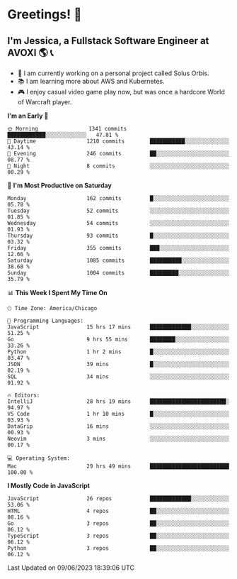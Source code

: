 # Greetings! 🧠

## I'm Jessica, a Fullstack Software Engineer at AVOXI 🌎 📞

- 🌟 I am currently working on a personal project called Solus Orbis.
- 📚 I am learning more about AWS and Kubernetes.
- 🎮 I enjoy casual video game play now, but was once a hardcore World of Warcraft player.

<!--START_SECTION:waka-->
**I'm an Early 🐤** 

```text
🌞 Morning                1341 commits        ████████████░░░░░░░░░░░░░   47.81 % 
🌆 Daytime                1210 commits        ███████████░░░░░░░░░░░░░░   43.14 % 
🌃 Evening                246 commits         ██░░░░░░░░░░░░░░░░░░░░░░░   08.77 % 
🌙 Night                  8 commits           ░░░░░░░░░░░░░░░░░░░░░░░░░   00.29 % 
```
📅 **I'm Most Productive on Saturday** 

```text
Monday                   162 commits         █░░░░░░░░░░░░░░░░░░░░░░░░   05.78 % 
Tuesday                  52 commits          ░░░░░░░░░░░░░░░░░░░░░░░░░   01.85 % 
Wednesday                54 commits          ░░░░░░░░░░░░░░░░░░░░░░░░░   01.93 % 
Thursday                 93 commits          █░░░░░░░░░░░░░░░░░░░░░░░░   03.32 % 
Friday                   355 commits         ███░░░░░░░░░░░░░░░░░░░░░░   12.66 % 
Saturday                 1085 commits        ██████████░░░░░░░░░░░░░░░   38.68 % 
Sunday                   1004 commits        █████████░░░░░░░░░░░░░░░░   35.79 % 
```


📊 **This Week I Spent My Time On** 

```text
🕑︎ Time Zone: America/Chicago

💬 Programming Languages: 
JavaScript               15 hrs 17 mins      █████████████░░░░░░░░░░░░   51.25 % 
Go                       9 hrs 55 mins       ████████░░░░░░░░░░░░░░░░░   33.26 % 
Python                   1 hr 2 mins         █░░░░░░░░░░░░░░░░░░░░░░░░   03.47 % 
JSON                     39 mins             █░░░░░░░░░░░░░░░░░░░░░░░░   02.19 % 
SQL                      34 mins             ░░░░░░░░░░░░░░░░░░░░░░░░░   01.92 % 

🔥 Editors: 
IntelliJ                 28 hrs 19 mins      ████████████████████████░   94.97 % 
VS Code                  1 hr 10 mins        █░░░░░░░░░░░░░░░░░░░░░░░░   03.93 % 
DataGrip                 16 mins             ░░░░░░░░░░░░░░░░░░░░░░░░░   00.93 % 
Neovim                   3 mins              ░░░░░░░░░░░░░░░░░░░░░░░░░   00.17 % 

💻 Operating System: 
Mac                      29 hrs 49 mins      █████████████████████████   100.00 % 
```

**I Mostly Code in JavaScript** 

```text
JavaScript               26 repos            █████████████░░░░░░░░░░░░   53.06 % 
HTML                     4 repos             ██░░░░░░░░░░░░░░░░░░░░░░░   08.16 % 
Go                       3 repos             ██░░░░░░░░░░░░░░░░░░░░░░░   06.12 % 
TypeScript               3 repos             ██░░░░░░░░░░░░░░░░░░░░░░░   06.12 % 
Python                   3 repos             ██░░░░░░░░░░░░░░░░░░░░░░░   06.12 % 
```




 Last Updated on 09/06/2023 18:39:06 UTC
<!--END_SECTION:waka-->

<!--
**jessikuh/jessikuh** is a ✨ _special_ ✨ repository because its `README.md` (this file) appears on your GitHub profile.

Here are some ideas to get you started:

- 🔭 I’m currently working on ...
- 🌱 I’m currently learning ...
- 👯 I’m looking to collaborate on ...
- 🤔 I’m looking for help with ...
- 💬 Ask me about ...
- 📫 How to reach me: ...
- 😄 Pronouns: ...
- ⚡ Fun fact: ...
-->
